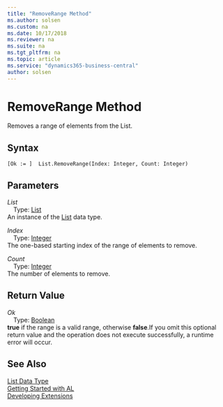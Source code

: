 ```yaml
---
title: "RemoveRange Method"
ms.author: solsen
ms.custom: na
ms.date: 10/17/2018
ms.reviewer: na
ms.suite: na
ms.tgt_pltfrm: na
ms.topic: article
ms.service: "dynamics365-business-central"
author: solsen
---
```

[//]: # (START>DO_NOT_EDIT)
[//]: # (IMPORTANT:Do not edit any of the content between here and the END>DO_NOT_EDIT.)
[//]: # (Any modifications should be made in the .xml files in the ModernDev repo.)
# RemoveRange Method
Removes a range of elements from the List.

## Syntax
```
[Ok := ]  List.RemoveRange(Index: Integer, Count: Integer)
```
## Parameters
*List*  
&emsp;Type: [List](list-data-type.md)  
An instance of the [List](list-data-type.md) data type.  

*Index*  
&emsp;Type: [Integer](../integer/integer-data-type.md)  
The one-based starting index of the range of elements to remove.
        
*Count*  
&emsp;Type: [Integer](../integer/integer-data-type.md)  
The number of elements to remove.  


## Return Value
*Ok*  
&emsp;Type: [Boolean](../boolean/boolean-data-type.md)  
**true** if the range is a valid range, otherwise **false**.If you omit this optional return value and the operation does not execute successfully, a runtime error will occur.    


[//]: # (IMPORTANT: END>DO_NOT_EDIT)
## See Also
[List Data Type](list-data-type.md)  
[Getting Started with AL](../../devenv-get-started.md)  
[Developing Extensions](../../devenv-dev-overview.md)